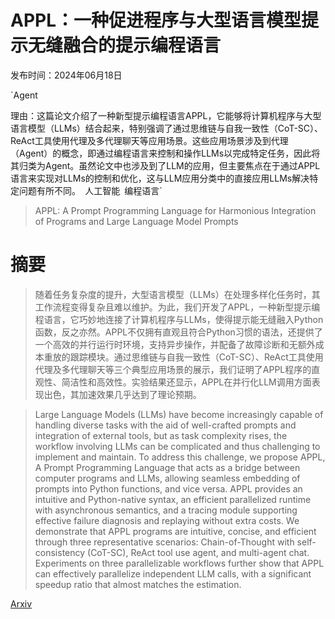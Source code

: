 # APPL：一种促进程序与大型语言模型提示无缝融合的提示编程语言

发布时间：2024年06月18日

`Agent

理由：这篇论文介绍了一种新型提示编程语言APPL，它能够将计算机程序与大型语言模型（LLMs）结合起来，特别强调了通过思维链与自我一致性（CoT-SC）、ReAct工具使用代理及多代理聊天等应用场景。这些应用场景涉及到代理（Agent）的概念，即通过编程语言来控制和操作LLMs以完成特定任务，因此将其归类为Agent。虽然论文中也涉及到了LLM的应用，但主要焦点在于通过APPL语言来实现对LLMs的控制和优化，这与LLM应用分类中的直接应用LLMs解决特定问题有所不同。` `人工智能` `编程语言`

> APPL: A Prompt Programming Language for Harmonious Integration of Programs and Large Language Model Prompts

# 摘要

> 随着任务复杂度的提升，大型语言模型（LLMs）在处理多样化任务时，其工作流程变得复杂且难以维护。为此，我们开发了APPL，一种新型提示编程语言，它巧妙地连接了计算机程序与LLMs，使得提示能无缝融入Python函数，反之亦然。APPL不仅拥有直观且符合Python习惯的语法，还提供了一个高效的并行运行时环境，支持异步操作，并配备了故障诊断和无额外成本重放的跟踪模块。通过思维链与自我一致性（CoT-SC）、ReAct工具使用代理及多代理聊天等三个典型应用场景的展示，我们证明了APPL程序的直观性、简洁性和高效性。实验结果还显示，APPL在并行化LLM调用方面表现出色，其加速效果几乎达到了理论预期。

> Large Language Models (LLMs) have become increasingly capable of handling diverse tasks with the aid of well-crafted prompts and integration of external tools, but as task complexity rises, the workflow involving LLMs can be complicated and thus challenging to implement and maintain. To address this challenge, we propose APPL, A Prompt Programming Language that acts as a bridge between computer programs and LLMs, allowing seamless embedding of prompts into Python functions, and vice versa. APPL provides an intuitive and Python-native syntax, an efficient parallelized runtime with asynchronous semantics, and a tracing module supporting effective failure diagnosis and replaying without extra costs. We demonstrate that APPL programs are intuitive, concise, and efficient through three representative scenarios: Chain-of-Thought with self-consistency (CoT-SC), ReAct tool use agent, and multi-agent chat. Experiments on three parallelizable workflows further show that APPL can effectively parallelize independent LLM calls, with a significant speedup ratio that almost matches the estimation.

[Arxiv](https://arxiv.org/abs/2406.13161)